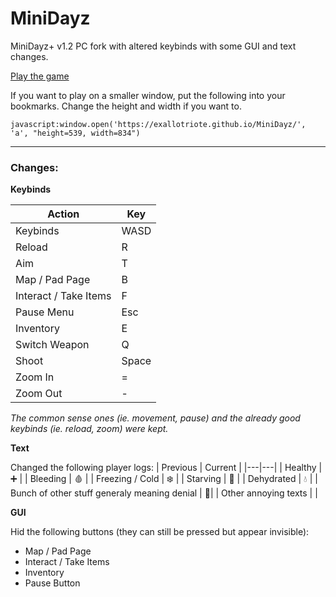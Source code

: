 # MiniDayz
MiniDayz+ v1.2 PC fork with altered keybinds with some GUI and text changes.

<a href='https://exallotriote.github.io/MiniDayz/'>Play the game</a>

If you want to play on a smaller window, put the following into your bookmarks. Change the height and width if you want to.

`javascript:window.open('https://exallotriote.github.io/MiniDayz/', 'a', "height=539, width=834")`

---

### Changes:

**Keybinds**

| Action  | Key |
|---|---|
| Keybinds  | WASD |
| Reload  | R |
| Aim  | T |
| Map / Pad Page  | B |
| Interact / Take Items | F |
| Pause Menu | Esc |
| Inventory | E |
| Switch Weapon | Q |
| Shoot | Space | 
| Zoom In | = |
| Zoom Out | - |

*The common sense ones (ie. movement, pause) and the already good keybinds (ie. reload, zoom) were kept.*

**Text**

Changed the following player logs:
| Previous  | Current |
|---|---|
| Healthy  | ➕ |
| Bleeding  | 🩸 |
| Freezing / Cold  | ❄️ |
| Starving | 🍗 |
| Dehydrated | 💧 |
| Bunch of other stuff generaly meaning denial  | 🚫|
| Other annoying texts | <nothing> |


**GUI**

Hid the following buttons (they can still be pressed but appear invisible):
- Map / Pad Page
- Interact / Take Items
- Inventory
- Pause Button
